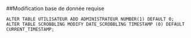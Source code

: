    ##Modification base de donnée requise
   ~~~~
   ALTER TABLE UTILISATEUR ADD ADMINISTRATEUR NUMBER(1) DEFAULT 0;
   ALTER TABLE SCROBBLING MODIFY DATE_SCROBBLING TIMESTAMP (0) DEFAULT CURRENT_TIMESTAMP;
   ~~~~
